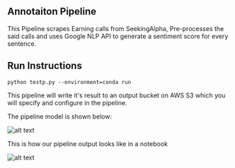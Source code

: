 ## Annotaiton Pipeline

This Pipeline scrapes Earning calls from SeekingAlpha, Pre-processes the said calls and uses Google NLP API to generate a sentiment score for every sentence. 

## Run Instructions 

```
python testp.py --environment=conda run
```

This pipeline will write it's result to an output bucket on AWS S3 which you will specify and configure in the pipeline.


The pipeline model is shown below:

![alt text](https://github.com/siddhant07/CaseStudy2/blob/master/Images/P1_model.png)

This is how our pipeline output looks like in a notebook

![alt text](https://github.com/siddhant07/CaseStudy2/blob/master/Images/P1_output.png)
